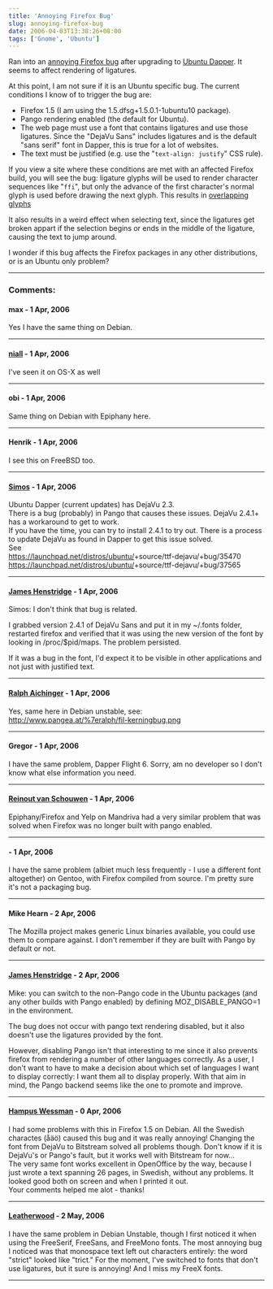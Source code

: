 ```yaml
---
title: 'Annoying Firefox Bug'
slug: annoying-firefox-bug
date: 2006-04-03T13:38:26+08:00
tags: ['Gnome', 'Ubuntu']
---
```


Ran into an [annoying Firefox
bug](https://launchpad.net/distros/ubuntu/+source/firefox/+bug/37828)
after upgrading to [Ubuntu
Dapper](https://launchpad.net/distros/ubuntu/dapper). It seems to affect
rendering of ligatures.

At this point, I am not sure if it is an Ubuntu specific bug. The
current conditions I know of to trigger the bug are:

-   Firefox 1.5 (I am using the 1.5.dfsg+1.5.0.1-1ubuntu10 package).
-   Pango rendering enabled (the default for Ubuntu).
-   The web page must use a font that contains ligatures and use those
    ligatures. Since the \"DejaVu Sans\" includes ligatures and is the
    default \"sans serif\" font in Dapper, this is true for a lot of
    websites.
-   The text must be justified (e.g. use the \"`text-align: justify`\"
    CSS rule).

If you view a site where these conditions are met with an affected
Firefox build, you will see the bug: ligature glyphs will be used to
render character sequences like \"`ffi`\", but only the advance of the
first character\'s normal glyph is used before drawing the next glyph.
This results in [overlapping
glyphs](http://www.gnome.org/~jamesh/firefox-ligatures.png)

It also results in a weird effect when selecting text, since the
ligatures get broken appart if the selection begins or ends in the
middle of the ligature, causing the text to jump around.

I wonder if this bug affects the Firefox packages in any other
distributions, or is an Ubuntu only problem?

---
### Comments:
#### max - <time datetime="2006-04-03 19:57:51">1 Apr, 2006</time>

Yes I have the same thing on Debian.

---
#### [niall](http://niall.evil.ie) - <time datetime="2006-04-03 20:02:28">1 Apr, 2006</time>

I\'ve seen it on OS-X as well

---
#### obi - <time datetime="2006-04-03 20:28:34">1 Apr, 2006</time>

Same thing on Debian with Epiphany here.

---
#### Henrik - <time datetime="2006-04-03 20:49:23">1 Apr, 2006</time>

I see this on FreeBSD too.

---
#### [Simos](http://simos.info/blog/) - <time datetime="2006-04-03 21:07:39">1 Apr, 2006</time>

Ubuntu Dapper (current updates) has DejaVu 2.3.\
There is a bug (probably) in Pango that causes these issues. DejaVu
2.4.1+ has a workaround to get to work.\
If you have the time, you can try to install 2.4.1 to try out. There is
a process to update DejaVu as found in Dapper to get this issue solved.\
See\
<https://launchpad.net/distros/ubuntu/>+source/ttf-dejavu/+bug/35470\
<https://launchpad.net/distros/ubuntu/>+source/ttf-dejavu/+bug/37565

---
#### [James Henstridge](http://blogs.gnome.org/jamesh) - <time datetime="2006-04-03 21:29:01">1 Apr, 2006</time>

Simos: I don\'t think that bug is related.

I grabbed version 2.4.1 of DejaVu Sans and put it in my \~/.fonts
folder, restarted firefox and verified that it was using the new version
of the font by looking in /proc/\$pid/maps. The problem persisted.

If it was a bug in the font, I\'d expect it to be visible in other
applications and not just with justified text.

---
#### [Ralph Aichinger](http://www.pangea.at/%7eralph/fil-kerningbug.png) - <time datetime="2006-04-03 22:19:21">1 Apr, 2006</time>

Yes, same here in Debian unstable, see:\
<http://www.pangea.at/%7eralph/fil-kerningbug.png>

---
#### Gregor - <time datetime="2006-04-03 22:23:01">1 Apr, 2006</time>

I have the same problem, Dapper Flight 6. Sorry, am no developer so I
don\'t know what else information you need.

---
#### [Reinout van Schouwen](http://www.vanschouwen.info/) - <time datetime="2006-04-03 22:55:34">1 Apr, 2006</time>

Epiphany/Firefox and Yelp on Mandriva had a very similar problem that
was solved when Firefox was no longer built with pango enabled.

---
####  - <time datetime="2006-04-03 23:26:49">1 Apr, 2006</time>

I have the same problem (albiet much less frequently - I use a different
font altogether) on Gentoo, with Firefox compiled from source. I\'m
pretty sure it\'s not a packaging bug.

---
#### Mike Hearn - <time datetime="2006-04-04 00:50:52">2 Apr, 2006</time>

The Mozilla project makes generic Linux binaries available, you could
use them to compare against. I don\'t remember if they are built with
Pango by default or not.

---
#### [James Henstridge](http://blogs.gnome.org/jamesh) - <time datetime="2006-04-04 01:44:20">2 Apr, 2006</time>

Mike: you can switch to the non-Pango code in the Ubuntu packages (and
any other builds with Pango enabled) by defining MOZ\_DISABLE\_PANGO=1
in the environment.

The bug does not occur with pango text rendering disabled, but it also
doesn\'t use the ligatures provided by the font.

However, disabling Pango isn\'t that interesting to me since it also
prevents firefox from rendering a number of other languages correctly.
As a user, I don\'t want to have to make a decision about which set of
languages I want to display correctly: I want them all to display
properly. With that aim in mind, the Pango backend seems like the one to
promote and improve.

---
#### [Hampus Wessman](http://hampus.vox.nu/) - <time datetime="2006-04-16 04:16:10">0 Apr, 2006</time>

I had some problems with this in Firefox 1.5 on Debian. All the Swedish
charactes (åäö) caused this bug and it was really annoying! Changing the
font from DejaVu to Bitstream solved all problems though. Don\'t know if
it is DejaVu\'s or Pango\'s fault, but it works well with Bitstream for
now\...\
The very same font works excellent in OpenOffice by the way, because I
just wrote a text spanning 26 pages, in Swedish, without any problems.
It looked good both on screen and when I printed it out.\
Your comments helped me alot - thanks!

---
#### [Leatherwood](http://www.shadowcouncil.org/leatherwood/) - <time datetime="2006-05-23 10:36:09">2 May, 2006</time>

I have the same problem in Debian Unstable, though I first noticed it
when using the FreeSerif, FreeSans, and FreeMono fonts. The most
annoying bug I noticed was that monospace text left out characters
entirely: the word \"strict\" looked like \"trict.\" For the moment,
I\'ve switched to fonts that don\'t use ligatures, but it sure is
annoying! And I miss my FreeX fonts.

---

